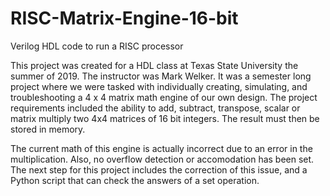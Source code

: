 # RISC-Matrix-Engine-16-bit
Verilog HDL code to run a RISC processor

This project was created for a HDL class at Texas State University the summer of 2019. The instructor was Mark Welker.
It was a semester long project where we were tasked with individually creating, simulating, and troubleshooting a 4 x 4 matrix math engine of our own design.
The project requirements included the ability to add, subtract, transpose, scalar or matrix multiply two 4x4 matrices of 16 bit integers. The result must then be stored in memory.

The current math of this engine is actually incorrect due to an error in the multiplication. Also, no overflow detection or accomodation has been set.
The next step for this project includes the correction of this issue, and a Python script that can check the answers of a set operation.
